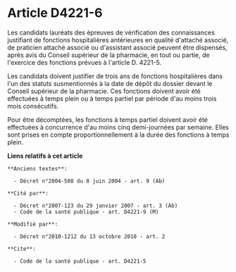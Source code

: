 # Article D4221-6

Les candidats lauréats des épreuves de vérification des connaissances justifiant de fonctions hospitalières antérieures en
qualité d'attaché associé, de praticien attaché associé ou d'assistant associé peuvent être dispensés, après avis du Conseil
supérieur de la pharmacie, en tout ou partie, de l'exercice des fonctions prévues à l'article D. 4221-5.

Les candidats doivent justifier de trois ans de fonctions hospitalières dans l'un des statuts susmentionnés à la date de
dépôt du dossier devant le Conseil supérieur de la pharmacie. Ces fonctions doivent avoir été effectuées à temps plein ou à
temps partiel par période d'au moins trois mois consécutifs. 

Pour être décomptées, les fonctions à temps partiel doivent avoir été effectuées à concurrence d'au moins cinq demi-journées
par semaine. Elles sont prises en compte proportionnellement à la durée des fonctions à temps plein.

**Liens relatifs à cet article**

	**Anciens textes**:

	  - Décret n°2004-508 du 8 juin 2004 - art. 9 (Ab)

	**Cité par**:

	  - Décret n°2007-123 du 29 janvier 2007 - art. 3 (Ab)
	  - Code de la santé publique - art. D4221-9 (M)

	**Modifié par**:

	  - Décret n°2010-1212 du 13 octobre 2010 - art. 2

	**Cite**:

	  - Code de la santé publique - art. D4221-5
